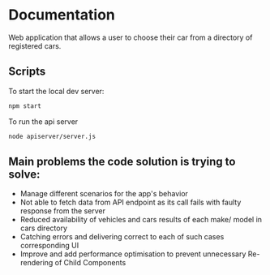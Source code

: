 # Documentation

Web application that allows a user to choose their car from a directory of registered cars.


## Scripts

To start the local dev server:

```bash
npm start
```

To run the api server

```bash
node apiserver/server.js
```

## Main problems the code solution is trying to solve:

- Manage different scenarios for the app's behavior
- Not able to fetch data from API endpoint as its call fails with faulty response from the server
- Reduced availability of vehicles and cars results of each make/ model in cars directory
- Catching errors and delivering correct to each of such cases corresponding UI
- Improve and add performance optimisation to prevent unnecessary Re-rendering of Child Components
